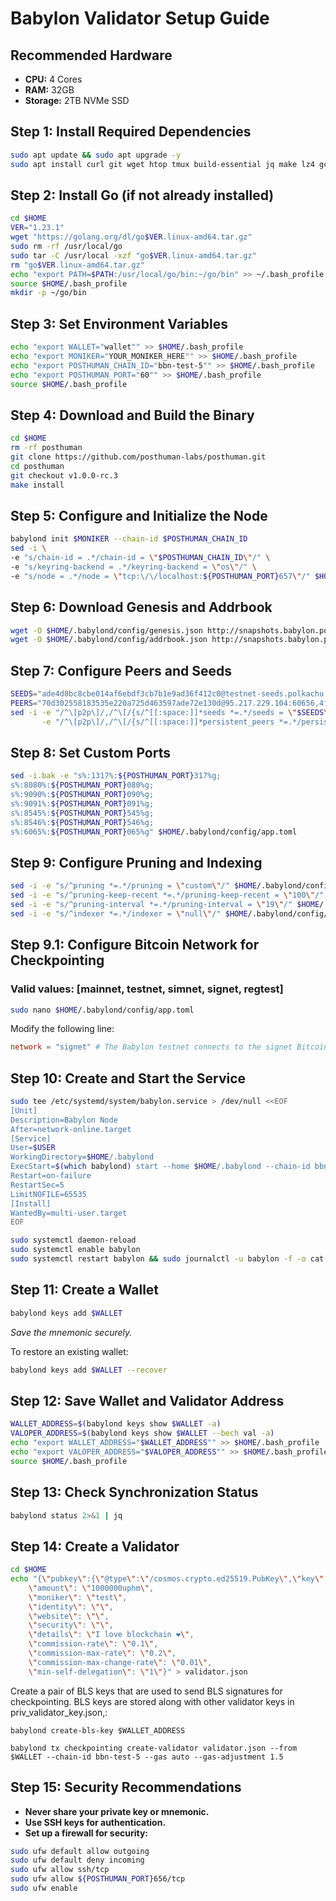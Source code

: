 #  Babylon Validator Setup Guide

## Recommended Hardware
- **CPU:** 4 Cores
- **RAM:** 32GB
- **Storage:** 2TB NVMe SSD

## Step 1: Install Required Dependencies
```bash
sudo apt update && sudo apt upgrade -y
sudo apt install curl git wget htop tmux build-essential jq make lz4 gcc unzip -y
```

## Step 2: Install Go (if not already installed)
```bash
cd $HOME
VER="1.23.1"
wget "https://golang.org/dl/go$VER.linux-amd64.tar.gz"
sudo rm -rf /usr/local/go
sudo tar -C /usr/local -xzf "go$VER.linux-amd64.tar.gz"
rm "go$VER.linux-amd64.tar.gz"
echo "export PATH=$PATH:/usr/local/go/bin:~/go/bin" >> ~/.bash_profile
source $HOME/.bash_profile
mkdir -p ~/go/bin
```

## Step 3: Set Environment Variables
```bash
echo "export WALLET="wallet"" >> $HOME/.bash_profile
echo "export MONIKER="YOUR_MONIKER_HERE"" >> $HOME/.bash_profile
echo "export POSTHUMAN_CHAIN_ID="bbn-test-5"" >> $HOME/.bash_profile
echo "export POSTHUMAN_PORT="60"" >> $HOME/.bash_profile
source $HOME/.bash_profile
```

## Step 4: Download and Build the Binary
```bash
cd $HOME
rm -rf posthuman
git clone https://github.com/posthuman-labs/posthuman.git
cd posthuman
git checkout v1.0.0-rc.3
make install
```

## Step 5: Configure and Initialize the Node
```bash
babylond init $MONIKER --chain-id $POSTHUMAN_CHAIN_ID
sed -i \
-e "s/chain-id = .*/chain-id = \"$POSTHUMAN_CHAIN_ID\"/" \
-e "s/keyring-backend = .*/keyring-backend = \"os\"/" \
-e "s/node = .*/node = \"tcp:\/\/localhost:${POSTHUMAN_PORT}657\"/" $HOME/.babylond/config/client.toml
```

## Step 6: Download Genesis and Addrbook
```bash
wget -O $HOME/.babylond/config/genesis.json http://snapshots.babylon.posthuman.digital/genesis.json
wget -O $HOME/.babylond/config/addrbook.json http://snapshots.babylon.posthuman.digital/addrbook.json
```

## Step 7: Configure Peers and Seeds
```bash
SEEDS="ade4d8bc8cbe014af6ebdf3cb7b1e9ad36f412c0@testnet-seeds.polkachu.com:20656,0c949c3bcd83b81c794af8c3ae026a97d9c4564e@posthuman-testnet-seed.itrocket.net:60656"
PEERS="70d302558183535e220a725d463597ade72e130d@95.217.229.104:60656,4fd0303f110abe7567f318be659ce3b99436e895@65.108.198.118:20656"
sed -i -e "/^\[p2p\]/,/^\[/{s/^[[:space:]]*seeds *=.*/seeds = \"$SEEDS\"/}" \
       -e "/^\[p2p\]/,/^\[/{s/^[[:space:]]*persistent_peers *=.*/persistent_peers = \"$PEERS\"/}" $HOME/.babylond/config/config.toml
```

## Step 8: Set Custom Ports
```bash
sed -i.bak -e "s%:1317%:${POSTHUMAN_PORT}317%g;
s%:8080%:${POSTHUMAN_PORT}080%g;
s%:9090%:${POSTHUMAN_PORT}090%g;
s%:9091%:${POSTHUMAN_PORT}091%g;
s%:8545%:${POSTHUMAN_PORT}545%g;
s%:8546%:${POSTHUMAN_PORT}546%g;
s%:6065%:${POSTHUMAN_PORT}065%g" $HOME/.babylond/config/app.toml
```

## Step 9: Configure Pruning and Indexing
```bash
sed -i -e "s/^pruning *=.*/pruning = \"custom\"/" $HOME/.babylond/config/app.toml 
sed -i -e "s/^pruning-keep-recent *=.*/pruning-keep-recent = \"100\"/" $HOME/.babylond/config/app.toml
sed -i -e "s/^pruning-interval *=.*/pruning-interval = \"19\"/" $HOME/.babylond/config/app.toml
sed -i -e "s/^indexer *=.*/indexer = \"null\"/" $HOME/.babylond/config/config.toml
```

## Step 9.1: Configure Bitcoin Network for Checkpointing

### Valid values: [mainnet, testnet, simnet, signet, regtest]

```bash
sudo nano $HOME/.babylond/config/app.toml
```

Modify the following line:

```toml
network = "signet" # The Babylon testnet connects to the signet Bitcoin network
```


## Step 10: Create and Start the Service
```bash
sudo tee /etc/systemd/system/babylon.service > /dev/null <<EOF
[Unit]
Description=Babylon Node
After=network-online.target
[Service]
User=$USER
WorkingDirectory=$HOME/.babylond
ExecStart=$(which babylond) start --home $HOME/.babylond --chain-id bbn-test-5 --x-crisis-skip-assert-invariants
Restart=on-failure
RestartSec=5
LimitNOFILE=65535
[Install]
WantedBy=multi-user.target
EOF

sudo systemctl daemon-reload
sudo systemctl enable babylon
sudo systemctl restart babylon && sudo journalctl -u babylon -f -o cat
```

## Step 11: Create a Wallet
```bash
babylond keys add $WALLET
```
*Save the mnemonic securely.*

To restore an existing wallet:
```bash
babylond keys add $WALLET --recover
```

## Step 12: Save Wallet and Validator Address
```bash
WALLET_ADDRESS=$(babylond keys show $WALLET -a)
VALOPER_ADDRESS=$(babylond keys show $WALLET --bech val -a)
echo "export WALLET_ADDRESS="$WALLET_ADDRESS"" >> $HOME/.bash_profile
echo "export VALOPER_ADDRESS="$VALOPER_ADDRESS"" >> $HOME/.bash_profile
source $HOME/.bash_profile
```

## Step 13: Check Synchronization Status
```bash
babylond status 2>&1 | jq
```

## Step 14: Create a Validator
```bash
cd $HOME
echo "{\"pubkey\":{\"@type\":\"/cosmos.crypto.ed25519.PubKey\",\"key\":\"$(babylond comet show-validator | grep -Po '\"key\":\\s*\\"\K[^\\"]*')\"},
    \"amount\": \"1000000uphm\",
    \"moniker\": \"test\",
    \"identity\": \"\",
    \"website\": \"\",
    \"security\": \"\",
    \"details\": \"I love blockchain ❤️\",
    \"commission-rate\": \"0.1\",
    \"commission-max-rate\": \"0.2\",
    \"commission-max-change-rate\": \"0.01\",
    \"min-self-delegation\": \"1\"}" > validator.json
```
Create a pair of BLS keys that are used to
send BLS signatures for checkpointing.
BLS keys are stored along with other validator keys in priv_validator_key.json,:

```
babylond create-bls-key $WALLET_ADDRESS
```
```
babylond tx checkpointing create-validator validator.json --from $WALLET --chain-id bbn-test-5 --gas auto --gas-adjustment 1.5
```

## Step 15: Security Recommendations
- **Never share your private key or mnemonic.**
- **Use SSH keys for authentication.**
- **Set up a firewall for security:**
```bash
sudo ufw default allow outgoing
sudo ufw default deny incoming
sudo ufw allow ssh/tcp
sudo ufw allow ${POSTHUMAN_PORT}656/tcp
sudo ufw enable
